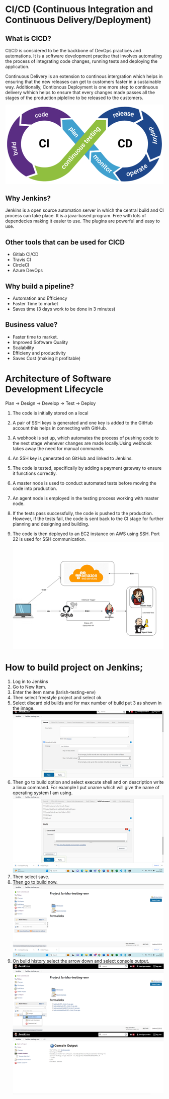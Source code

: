 # CI/CD (Continuous Integration and Continuous Delivery/Deployment)

## What is CICD?

CI/CD is considered to be the backbone of DevOps practices and automations. It is a software development practise that involves automating the process of integrating code changes, running tests and deploying the application.

Continuous Delivery is an extension to continous intergration which helps in ensuring that the new releases can get to customers faster in a sustainable way. Additionally, Contionous Deployment is one more step to continuous delivery whhich helps to ensure that every changes made passes all the stages of the production pipleline to be released to the customers.

![Alt text](CICD.images/ci-cd-pipeline.png)

## Why Jenkins?

Jenkins is a open source automation server in which the central build and CI process can take place. It is a java-based program. Free with lots of dependecies making it easier to use. The plugins are powerful and easy to use. 

## Other tools that can be used for CICD

- Gitlab CI/CD
- Travis CI
- CircleCI
- Azure DevOps

## Why build a pipeline?
- Automation and Efficiency
- Faster Time to market
- Saves time (3 days work to be done in 3 minutes)


## Business value?
- Faster time to market.
- Improved Software Quality
- Scalability
- Efficieny and productivity
- Saves Cost (making it profitable)
  
# Architecture of Software Development Lifecycle

  Plan -> Design -> Develop -> Test -> Deploy


1. The code is initially stored on a local 

2. A pair of SSH keys is generated and one key is added to the GitHub account this helps in connecting with GitHub. 

3. A webhook is set up, which automates the process of pushing code to the next stage whenever changes are made locally.Using webhook takes away the need for manual commands.

4. An SSH key is generated on GitHub and linked to Jenkins.

5. The code is tested, specifically by adding a payment gateway to ensure it functions correctly.

6. A master node is used to conduct automated tests before moving the code into production.

7. An agent node is employed in the testing process working with master node.

8. If the tests pass successfully, the code is pushed to the production. However, if the tests fail, the code is sent back to the CI stage for further planning and designing and building.

9. The code is then deployed to an EC2 instance on AWS using SSH. Port 22 is used for SSH communication.
![Alt text](CICD.images/CICD.png)

# How to build project on Jenkins;

1. Log in to Jenkins
2. Go to New Item.
3. Enter the item name (larish-testing-env)
4. Then select freestyle project and select ok
5. Select discard old builds and for max number of   build put 3 as shown in the image.
   ![Alt text](<CICD.images/Jenkins 1.png>)
6. Then go to build option and select execute shell and on description write a linux command. For example I put uname which will give the name of operating system I am using. 
![Alt text](<CICD.images/build jenkins.png>)
7. Then select save.
8. Then go to build now.
  ![Alt text](CICD.images/build.now.jenkins.png)
9. On build history select the arrow down and select console output.
![Alt text](<CICD.images/console output.png>)
![Alt text](<CICD.images/outup info.png>)

